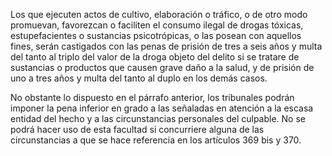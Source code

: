 Los que ejecuten actos de cultivo, elaboración o tráfico, o de otro modo promuevan, favorezcan o faciliten el consumo ilegal de drogas tóxicas, estupefacientes o sustancias psicotrópicas, o las posean con aquellos fines, serán castigados con las penas de prisión de tres a seis años y multa del tanto al triplo del valor de la droga objeto del delito si se tratare de sustancias o productos que causen grave daño a la salud, y de prisión de uno a tres años y multa del tanto al duplo en los demás casos.

No obstante lo dispuesto en el párrafo anterior, los tribunales podrán imponer la pena inferior en grado a las señaladas en atención a la escasa entidad del hecho y a las circunstancias personales del culpable. No se podrá hacer uso de esta facultad si concurriere alguna de las circunstancias a que se hace referencia en los artículos 369 bis y 370.